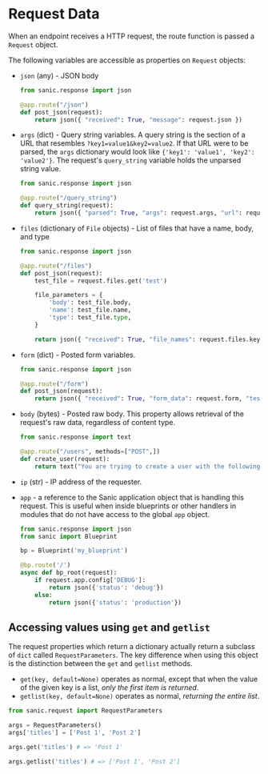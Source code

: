 # Request Data

When an endpoint receives a HTTP request, the route function is passed a
`Request` object.

The following variables are accessible as properties on `Request` objects:

- `json` (any) - JSON body

  ```python
  from sanic.response import json
  
  @app.route("/json")
  def post_json(request):
      return json({ "received": True, "message": request.json })
  ```
  
- `args` (dict) - Query string variables. A query string is the section of a
  URL that resembles `?key1=value1&key2=value2`. If that URL were to be parsed,
  the `args` dictionary would look like `{'key1': 'value1', 'key2': 'value2'}`.
  The request's `query_string` variable holds the unparsed string value.

  ```python
  from sanic.response import json
  
  @app.route("/query_string")
  def query_string(request):
      return json({ "parsed": True, "args": request.args, "url": request.url, "query_string": request.query_string })
  ```

- `files` (dictionary of `File` objects) - List of files that have a name, body, and type

  ```python
  from sanic.response import json
  
  @app.route("/files")
  def post_json(request):
      test_file = request.files.get('test')

      file_parameters = {
          'body': test_file.body,
          'name': test_file.name,
          'type': test_file.type,
      }

      return json({ "received": True, "file_names": request.files.keys(), "test_file_parameters": file_parameters })
  ```

- `form` (dict) - Posted form variables.

  ```python
  from sanic.response import json
  
  @app.route("/form")
  def post_json(request):
      return json({ "received": True, "form_data": request.form, "test": request.form.get('test') })
  ```

- `body` (bytes) - Posted raw body. This property allows retrieval of the
  request's raw data, regardless of content type.
  
  ```python
  from sanic.response import text
  
  @app.route("/users", methods=["POST",])
  def create_user(request):
      return text("You are trying to create a user with the following POST: %s" % request.body)
  ```
  
- `ip` (str) - IP address of the requester.

- `app` - a reference to the Sanic application object that is handling this request. This is useful when inside blueprints or other handlers in modules that do not have access to the global `app` object.

  ```python
  from sanic.response import json
  from sanic import Blueprint

  bp = Blueprint('my_blueprint')

  @bp.route('/')
  async def bp_root(request):
      if request.app.config['DEBUG']:
          return json({'status': 'debug'})
      else:
          return json({'status': 'production'})

  ```

## Accessing values using `get` and `getlist`

The request properties which return a dictionary actually return a subclass of
`dict` called `RequestParameters`. The key difference when using this object is
the distinction between the `get` and `getlist` methods.

- `get(key, default=None)` operates as normal, except that when the value of
  the given key is a list, *only the first item is returned*.
- `getlist(key, default=None)` operates as normal, *returning the entire list*.

```python
from sanic.request import RequestParameters

args = RequestParameters()
args['titles'] = ['Post 1', 'Post 2']

args.get('titles') # => 'Post 1'

args.getlist('titles') # => ['Post 1', 'Post 2']
```
